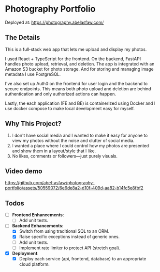 # Photography Portfolio

Deployed at: https://photography.abelasfaw.com/

## The Details
This is a full-stack web app that lets me upload and display my photos.

I used React + TypeScript for the frontend. On the backend, FastAPI handles photo upload, retrieval, and deletion. The app is integrated with an Amazon S3 bucket for photo storage. And for storing and managing image metadata I use PostgreSQL.

I've also set up Auth0 on the frontend for user login and the backend to secure endpoints. This means both photo upload and deletion are behind authentication and only authorized actions can happen.

Lastly, the each application (FE and BE) is containerized using Docker and I use docker compose to make local development easy for myself.

## Why This Project?
1. I don't have social media and I wanted to make it easy for anyone to view my photos without the noise and clutter of social media.
2. I wanted a place where I could control how my photos are presented and show them in a layout/style that I like.
3. No likes, comments or followers—just purely visuals.

## Video demo

https://github.com/abel-asfaw/photography-portfolio/assets/50559072/6e6de8a2-d10f-409d-aa82-b14fc5e8fbf2

## Todos
- [ ] **Frontend Enhancements**:
  - [ ] Add unit tests.

- [ ] **Backend Enhancements**:
  - [x] Switch from using traditional SQL to an ORM.
  - [x] Raise specific exceptions instead of generic ones.
  - [ ] Add unit tests.
  - [ ] Implement rate limiter to protect API (stretch goal).

- [x] **Deployment**:
  - [x] Deploy each service (api, frontend, database) to an appropriate cloud platform.
